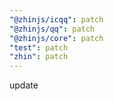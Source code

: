 ```yaml
---
"@zhinjs/icqq": patch
"@zhinjs/qq": patch
"@zhinjs/core": patch
"test": patch
"zhin": patch
---
```


update
